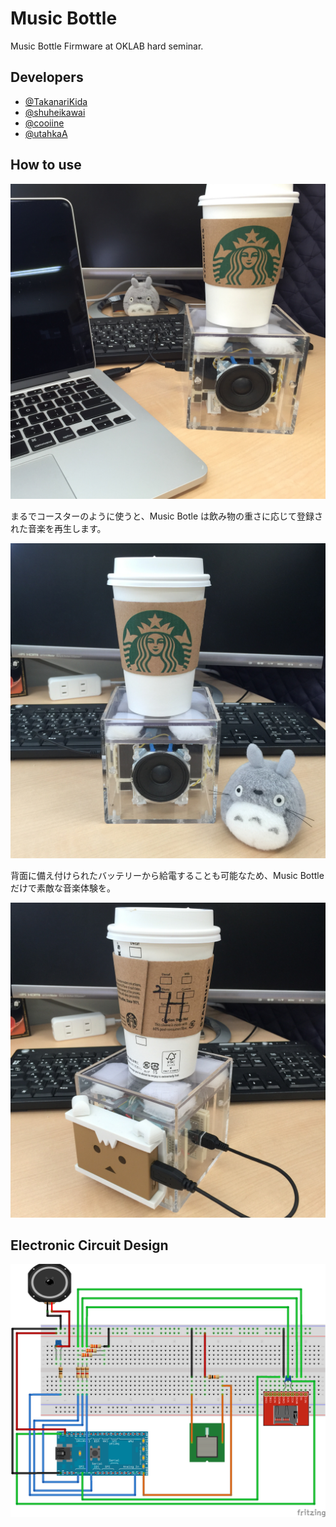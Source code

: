 Music Bottle
============
Music Bottle Firmware at OKLAB hard seminar.

Developers
----------
- [@TakanariKida](https://github.com/TakanariKida)
- [@shuheikawai](https://github.com/shuheikawai)
- [@cooiine](https://twitter.com/chooiine)
- [@utahkaA](https://github.com/utahkaA)

How to use
----------
<img src="https://raw.githubusercontent.com/utahkaA/music-bottle/image/appearance-1.jpg">

まるでコースターのように使うと、Music Botle は飲み物の重さに応じて登録された音楽を再生します。

<img src="https://raw.githubusercontent.com/utahkaA/music-bottle/image/appearance-2.jpg">

背面に備え付けられたバッテリーから給電することも可能なため、Music Bottle だけで素敵な音楽体験を。

<img src="https://raw.githubusercontent.com/utahkaA/music-bottle/image/appearance-3.jpg">

Electronic Circuit Design
-------------------------
<img src="https://raw.githubusercontent.com/utahkaA/music-bottle/image/music-bottle.png">
